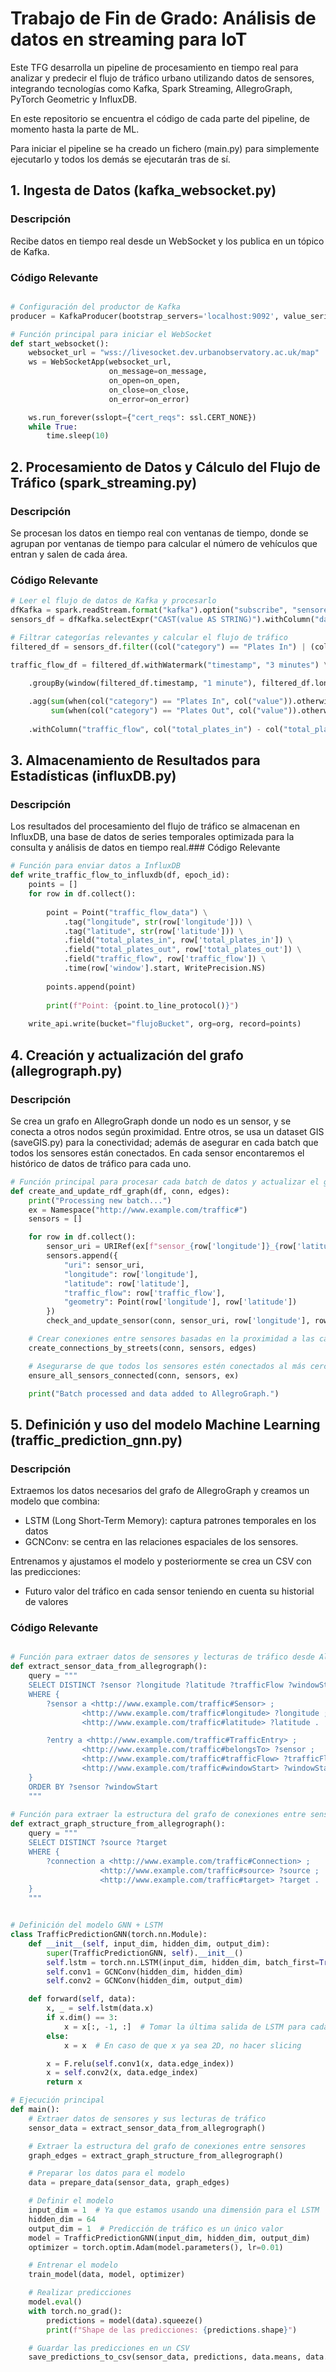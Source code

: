 # Trabajo de Fin de Grado: Análisis de datos en streaming para IoT

Este TFG desarrolla un pipeline de procesamiento en tiempo real para analizar y predecir el flujo de tráfico urbano utilizando datos de sensores, integrando tecnologías como Kafka, Spark Streaming, AllegroGraph, PyTorch Geometric y InfluxDB.

En este repositorio se encuentra el código de cada parte del pipeline, de momento hasta la parte de ML.

Para iniciar el pipeline se ha creado un fichero (main.py) para simplemente ejecutarlo y todos los demás se ejecutarán tras de sí.

## 1. Ingesta de Datos (kafka_websocket.py)

### Descripción
Recibe datos en tiempo real desde un WebSocket y los publica en un tópico de Kafka.

### Código Relevante

```python

# Configuración del productor de Kafka
producer = KafkaProducer(bootstrap_servers='localhost:9092', value_serializer=lambda v: json.dumps(v).encode('utf-8'))

# Función principal para iniciar el WebSocket
def start_websocket():
    websocket_url = "wss://livesocket.dev.urbanobservatory.ac.uk/map"
    ws = WebSocketApp(websocket_url,
                      on_message=on_message,
                      on_open=on_open,
                      on_close=on_close,
                      on_error=on_error)

    ws.run_forever(sslopt={"cert_reqs": ssl.CERT_NONE})
    while True:
        time.sleep(10)
```

## 2. Procesamiento de Datos y Cálculo del Flujo de Tráfico (spark_streaming.py)

### Descripción

Se procesan los datos en tiempo real con ventanas de tiempo, donde se agrupan por ventanas de tiempo para calcular el número de vehículos que entran y salen de cada área.
### Código Relevante

```python
# Leer el flujo de datos de Kafka y procesarlo
dfKafka = spark.readStream.format("kafka").option("subscribe", "sensores").load()
sensors_df = dfKafka.selectExpr("CAST(value AS STRING)").withColumn("data", from_json(col("value"), schemaJSON)).select("data.*")

# Filtrar categorías relevantes y calcular el flujo de tráfico
filtered_df = sensors_df.filter((col("category") == "Plates In") | (col("category") == "Plates Out"))

traffic_flow_df = filtered_df.withWatermark("timestamp", "3 minutes") \

    .groupBy(window(filtered_df.timestamp, "1 minute"), filtered_df.longitude, filtered_df.latitude) \
    
    .agg(sum(when(col("category") == "Plates In", col("value")).otherwise(0)).alias("total_plates_in"), 
         sum(when(col("category") == "Plates Out", col("value")).otherwise(0)).alias("total_plates_out")) \
    
    .withColumn("traffic_flow", col("total_plates_in") - col("total_plates_out"))
```

## 3. Almacenamiento de Resultados para Estadísticas (influxDB.py)

### Descripción

Los resultados del procesamiento del flujo de tráfico se almacenan en InfluxDB, una base de datos de series temporales optimizada para la consulta y análisis de datos en tiempo real.### Código Relevante

```python
# Función para enviar datos a InfluxDB
def write_traffic_flow_to_influxdb(df, epoch_id):
    points = []
    for row in df.collect():
        
        point = Point("traffic_flow_data") \
            .tag("longitude", str(row['longitude'])) \
            .tag("latitude", str(row['latitude'])) \
            .field("total_plates_in", row['total_plates_in']) \
            .field("total_plates_out", row['total_plates_out']) \
            .field("traffic_flow", row['traffic_flow']) \
            .time(row['window'].start, WritePrecision.NS)
        
        points.append(point)
        
        print(f"Point: {point.to_line_protocol()}")
        
    write_api.write(bucket="flujoBucket", org=org, record=points)
```

## 4. Creación y actualización del grafo (allegrograph.py)

### Descripción

Se crea un grafo en AllegroGraph donde un nodo es un sensor, y se conecta a otros nodos según proximidad. 
Entre otros, se usa un dataset GIS (saveGIS.py) para la conectividad; además de asegurar en cada batch que todos los sensores están conectados.
En cada sensor encontaremos el histórico de datos de tráfico para cada uno.

```python
# Función principal para procesar cada batch de datos y actualizar el grafo
def create_and_update_rdf_graph(df, conn, edges):
    print("Processing new batch...")
    ex = Namespace("http://www.example.com/traffic#")
    sensors = []

    for row in df.collect():
        sensor_uri = URIRef(ex[f"sensor_{row['longitude']}_{row['latitude']}"])
        sensors.append({
            "uri": sensor_uri,
            "longitude": row['longitude'],
            "latitude": row['latitude'],
            "traffic_flow": row['traffic_flow'],
            "geometry": Point(row['longitude'], row['latitude'])
        })
        check_and_update_sensor(conn, sensor_uri, row['longitude'], row['latitude'], row['traffic_flow'], row['window'].start, row['window'].end)

    # Crear conexiones entre sensores basadas en la proximidad a las calles
    create_connections_by_streets(conn, sensors, edges)

    # Asegurarse de que todos los sensores estén conectados al más cercano
    ensure_all_sensors_connected(conn, sensors, ex)

    print("Batch processed and data added to AllegroGraph.")
```

## 5. Definición y uso del modelo Machine Learning (traffic_prediction_gnn.py)

### Descripción
Extraemos los datos necesarios del grafo de AllegroGraph y creamos un modelo que combina:
- LSTM (Long Short-Term Memory): captura patrones temporales en los datos
- GCNConv: se centra en las relaciones espaciales de los sensores.

Entrenamos y ajustamos el modelo y posteriormente se crea un CSV con las predicciones:
- Futuro valor del tráfico en cada sensor teniendo en cuenta su historial de valores

### Código Relevante

```python

# Función para extraer datos de sensores y lecturas de tráfico desde AllegroGraph
def extract_sensor_data_from_allegrograph():
    query = """
    SELECT DISTINCT ?sensor ?longitude ?latitude ?trafficFlow ?windowStart
    WHERE {
        ?sensor a <http://www.example.com/traffic#Sensor> ;
                <http://www.example.com/traffic#longitude> ?longitude ;
                <http://www.example.com/traffic#latitude> ?latitude .

        ?entry a <http://www.example.com/traffic#TrafficEntry> ;
                <http://www.example.com/traffic#belongsTo> ?sensor ;
                <http://www.example.com/traffic#trafficFlow> ?trafficFlow ;
                <http://www.example.com/traffic#windowStart> ?windowStart .
    }
    ORDER BY ?sensor ?windowStart
    """
    
# Función para extraer la estructura del grafo de conexiones entre sensores desde AllegroGraph
def extract_graph_structure_from_allegrograph():
    query = """
    SELECT DISTINCT ?source ?target
    WHERE {
        ?connection a <http://www.example.com/traffic#Connection> ;
                    <http://www.example.com/traffic#source> ?source ;
                    <http://www.example.com/traffic#target> ?target .
    }
    """


# Definición del modelo GNN + LSTM
class TrafficPredictionGNN(torch.nn.Module):
    def __init__(self, input_dim, hidden_dim, output_dim):
        super(TrafficPredictionGNN, self).__init__()
        self.lstm = torch.nn.LSTM(input_dim, hidden_dim, batch_first=True)
        self.conv1 = GCNConv(hidden_dim, hidden_dim)
        self.conv2 = GCNConv(hidden_dim, output_dim)

    def forward(self, data):
        x, _ = self.lstm(data.x)
        if x.dim() == 3:
            x = x[:, -1, :]  # Tomar la última salida de LSTM para cada secuencia
        else:
            x = x  # En caso de que x ya sea 2D, no hacer slicing

        x = F.relu(self.conv1(x, data.edge_index))
        x = self.conv2(x, data.edge_index)
        return x

# Ejecución principal
def main():
    # Extraer datos de sensores y sus lecturas de tráfico
    sensor_data = extract_sensor_data_from_allegrograph()

    # Extraer la estructura del grafo de conexiones entre sensores
    graph_edges = extract_graph_structure_from_allegrograph()

    # Preparar los datos para el modelo
    data = prepare_data(sensor_data, graph_edges)

    # Definir el modelo
    input_dim = 1  # Ya que estamos usando una dimensión para el LSTM
    hidden_dim = 64
    output_dim = 1  # Predicción de tráfico es un único valor
    model = TrafficPredictionGNN(input_dim, hidden_dim, output_dim)
    optimizer = torch.optim.Adam(model.parameters(), lr=0.01)

    # Entrenar el modelo
    train_model(data, model, optimizer)

    # Realizar predicciones
    model.eval()
    with torch.no_grad():
        predictions = model(data).squeeze()
        print(f"Shape de las predicciones: {predictions.shape}")

    # Guardar las predicciones en un CSV
    save_predictions_to_csv(sensor_data, predictions, data.means, data.stds, data.sensor_to_index)
```